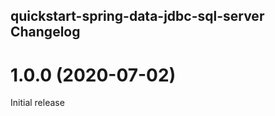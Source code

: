 ## quickstart-spring-data-jdbc-sql-server Changelog

<a name="1.0.0"></a>
# 1.0.0 (2020-07-02)

Initial release
